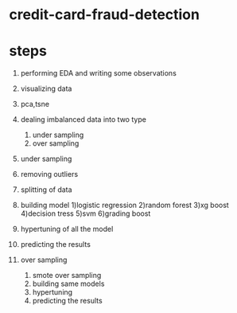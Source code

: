 # credit-card-fraud-detection


# steps

1) performing EDA and writing some observations
2) visualizing data 
3) pca,tsne

4) dealing imbalanced data into two type 
    1) under sampling
    2) over sampling
5) under sampling
  1) removing outliers
  2) splitting of data
  3) building model 
     1)logistic regression
     2)random forest
     3)xg boost
     4)decision tress
     5)svm
     6)grading boost
   4) hypertuning of all the model
   5) predicting the results
6) over sampling 
   1) smote over sampling
   2) building same models
   3) hypertuning 
   4) predicting the results
